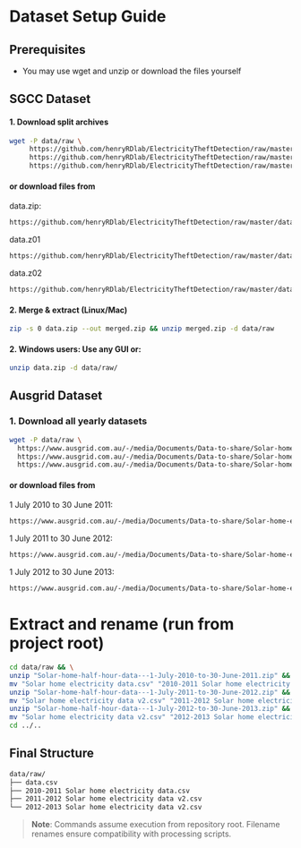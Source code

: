 # Dataset Setup Guide

## Prerequisites
- You may use wget and unzip or download the files yourself

## SGCC Dataset

#### 1. Download split archives
```bash
wget -P data/raw \
     https://github.com/henryRDlab/ElectricityTheftDetection/raw/master/data.zip \
     https://github.com/henryRDlab/ElectricityTheftDetection/raw/master/data.z01 \
     https://github.com/henryRDlab/ElectricityTheftDetection/raw/master/data.z02
```
#### or download files from
data.zip:
```bash
https://github.com/henryRDlab/ElectricityTheftDetection/raw/master/data.zip
```
data.z01
```bash
https://github.com/henryRDlab/ElectricityTheftDetection/raw/master/data.z01
```
data.z02
```bash
https://github.com/henryRDlab/ElectricityTheftDetection/raw/master/data.z02
```
#### 2. Merge & extract (Linux/Mac)
```bash
zip -s 0 data.zip --out merged.zip && unzip merged.zip -d data/raw
```
#### 2. Windows users: Use any GUI or:
```bash
unzip data.zip -d data/raw/
```

## Ausgrid Dataset

### 1. Download all yearly datasets
```bash
wget -P data/raw \
  https://www.ausgrid.com.au/-/media/Documents/Data-to-share/Solar-home-electricity-data/Solar-home-half-hour-data---1-July-2010-to-30-June-2011.zip \
  https://www.ausgrid.com.au/-/media/Documents/Data-to-share/Solar-home-electricity-data/Solar-home-half-hour-data---1-July-2011-to-30-June-2012.zip \
  https://www.ausgrid.com.au/-/media/Documents/Data-to-share/Solar-home-electricity-data/Solar-home-half-hour-data---1-July-2012-to-30-June-2013.zip
```
#### or download files from
1 July 2010 to 30 June 2011:
```bash
https://www.ausgrid.com.au/-/media/Documents/Data-to-share/Solar-home-electricity-data/Solar-home-half-hour-data---1-July-2010-to-30-June-2011.zip
```
1 July 2011 to 30 June 2012:
```bash
https://www.ausgrid.com.au/-/media/Documents/Data-to-share/Solar-home-electricity-data/Solar-home-half-hour-data---1-July-2011-to-30-June-2012.zip
```
1 July 2012 to 30 June 2013:
```bash
https://www.ausgrid.com.au/-/media/Documents/Data-to-share/Solar-home-electricity-data/Solar-home-half-hour-data---1-July-2012-to-30-June-2013.zip
```
# Extract and rename (run from project root)
```bash
cd data/raw && \
unzip "Solar-home-half-hour-data---1-July-2010-to-30-June-2011.zip" && \
mv "Solar home electricity data.csv" "2010-2011 Solar home electricity data.csv" && \
unzip "Solar-home-half-hour-data---1-July-2011-to-30-June-2012.zip" && \
mv "Solar home electricity data v2.csv" "2011-2012 Solar home electricity data v2.csv" && \
unzip "Solar-home-half-hour-data---1-July-2012-to-30-June-2013.zip" && \
mv "Solar home electricity data v2.csv" "2012-2013 Solar home electricity data v2.csv" && \
cd ../..
```

## Final Structure
```bash
data/raw/
├── data.csv
├── 2010-2011 Solar home electricity data.csv
├── 2011-2012 Solar home electricity data v2.csv
└── 2012-2013 Solar home electricity data v2.csv
```
> **Note**: Commands assume execution from repository root. Filename renames ensure compatibility with processing scripts.
